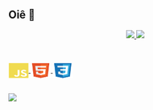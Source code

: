 ## Oiê 💜


<div align="center">
  <a href="https://github.com/IsaSoaresFr">
  <img height="100em" src="https://github-readme-stats.vercel.app/api?username=IsaSoaresFr&show_icons=true&theme=tokyonight&include_all_commits=true&count_private=true"/>
<img height="100em" src="https://github-readme-stats.vercel.app/api/top-langs/?username=IsaSoaresFr&layout=compact&langs_count=7&theme=tokyonight"/>
</div>


##

<div style="display: inline_block"><br>
  <img align="center" alt="Rafa-Js" height="30" width="40" src="https://raw.githubusercontent.com/devicons/devicon/master/icons/javascript/javascript-plain.svg">
 <img align="center" alt="Rafa-HTML" height="30" width="40" src="https://raw.githubusercontent.com/devicons/devicon/master/icons/html5/html5-original.svg">
 <img align="center" alt="Rafa-CSS" height="30" width="40" src="https://raw.githubusercontent.com/devicons/devicon/master/icons/css3/css3-original.svg">
</div>


##

<div>
  <a href="https://www.linkedin.com/in/isasoaresfr" target="_blank"><img src="https://img.shields.io/badge/-LinkedIn-%230077B5?style=for-the-badge&logo=linkedin&logoColor=white" target="_blank"></a> 
</div>
